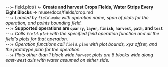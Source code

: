 --:~ field.plot() <- **Create and harvest Crops Fields, Water Strips Every Eight Blocks** -> muse/docs/fields/crop.md    
--:+ _Loaded by `field.make` with operation name, span of plots for the operation, and points bounding field._    
--:+ **Supported operations are `quarry`, `layer`, `finish`, `harvest`, `path`, and `test`**    
--:+ _Calls `field.plot` with the specified field operation function and all the field's plots for that operation._    
--:+ _Operation functions call `field.plan` with plot bounds, xyz offset, and the prototype plan for the operation._    
--:+ _Plots other than 1 block wide `harvest` plots are 8 blocks wide along east-west axis with water assumed on either side._  